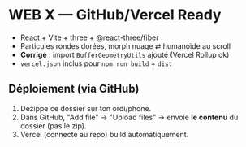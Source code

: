 # WEB X — GitHub/Vercel Ready
- React + Vite + three + @react-three/fiber
- Particules rondes dorées, morph nuage ⇄ humanoïde au scroll
- **Corrigé** : import `BufferGeometryUtils` ajouté (Vercel Rollup ok)
- `vercel.json` inclus pour `npm run build` + `dist`

## Déploiement (via GitHub)
1. Dézippe ce dossier sur ton ordi/phone.
2. Dans GitHub, "Add file" → "Upload files" → envoie **le contenu** du dossier (pas le zip).
3. Vercel (connecté au repo) build automatiquement.
